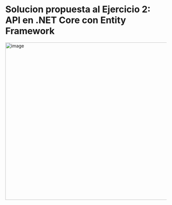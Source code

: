 # Solucion propuesta al Ejercicio 2: API en .NET Core con Entity Framework

<img width="921" height="494" alt="image" src="https://github.com/user-attachments/assets/9684d6b5-d613-43bc-925f-ccd49cb14207" />
